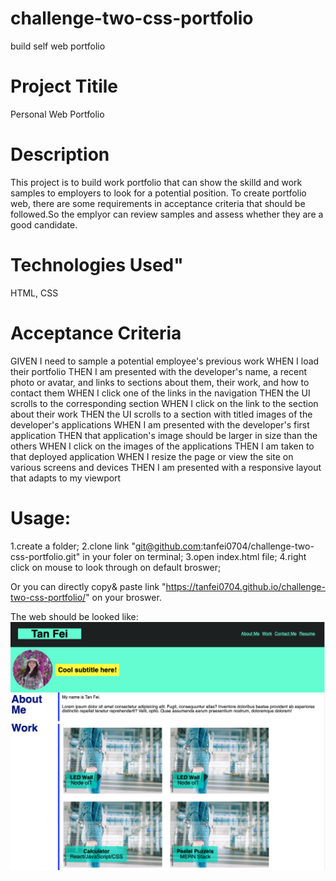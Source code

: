 # challenge-two-css-portfolio
build self web portfolio

# Project Titile
Personal Web Portfolio

# Description
This project is to build work portfolio that  can show the skilld and work samples to employers to look for a potential position. To create portfolio web, there are some requirements in acceptance criteria that should be followed.So the emplyor can review samples and assess whether they are a good candidate.

# Technologies Used"
HTML, CSS

# Acceptance Criteria
GIVEN I need to sample a potential employee's previous work
WHEN I load their portfolio
THEN I am presented with the developer's name, a recent photo or avatar, and links to sections about them, their work, and how to contact them
WHEN I click one of the links in the navigation
THEN the UI scrolls to the corresponding section
WHEN I click on the link to the section about their work
THEN the UI scrolls to a section with titled images of the developer's applications
WHEN I am presented with the developer's first application
THEN that application's image should be larger in size than the others
WHEN I click on the images of the applications
THEN I am taken to that deployed application
WHEN I resize the page or view the site on various screens and devices
THEN I am presented with a responsive layout that adapts to my viewport

# Usage:
1.create a folder;
2.clone link "git@github.com:tanfei0704/challenge-two-css-portfolio.git" in your foler on terminal;
3.open index.html file;
4.right click on mouse to look through on default broswer;

Or you can directly copy& paste link "https://tanfei0704.github.io/challenge-two-css-portfolio/" on your broswer.

The web should be looked like:
![screenshot](./Assets/homework%202.png)

